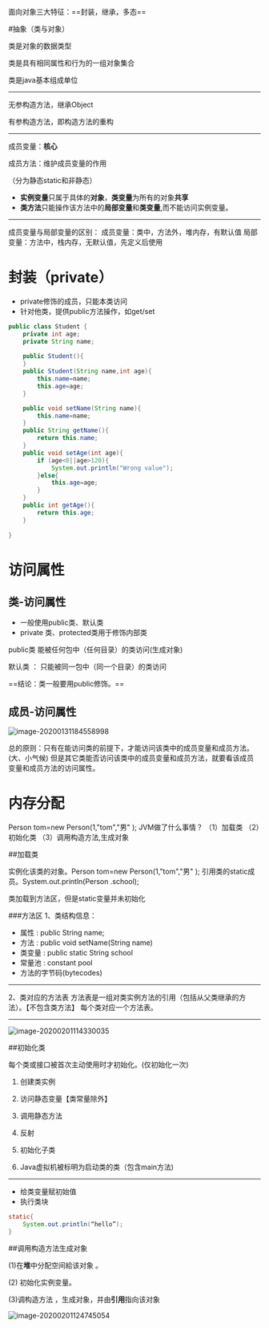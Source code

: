 面向对象三大特征：==封装，继承，多态==

#抽象（类与对象）

类是对象的数据类型

类是具有相同属性和行为的一组对象集合

类是java基本组成单位

-----------------

无参构造方法，继承Object

有参构造方法，即构造方法的重构

-----------------

成员变量：**核心**

成员方法：维护成员变量的作用

（分为静态static和非静态）

- **实例变量**只属于具体的**对象**，**类变量**为所有的对象**共享** 
- **类方法**只能操作该方法中的**局部变量**和**类变量**,而不能访问实例变量。　
---------------

成员变量与局部变量的区别：
成员变量：类中，方法外，堆内存，有默认值
局部变量：方法中，栈内存，无默认值，先定义后使用

# 封装（private）

- private修饰的成员，只能本类访问
- 针对他类，提供public方法操作，如get/set

```java
public class Student {
    private int age;
    private String name;
    
    public Student(){
    }
    public Student(String name,int age){
        this.name=name;
        this.age=age;
    }

    public void setName(String name){
        this.name=name;
    }
    public String getName(){
        return this.name;
    }
	public void setAge(int age){
        if (age<0||age>120){
            System.out.println("Wrong value");
        }else{
            this.age=age;
        }
    }
    public int getAge(){
        return this.age;
    }
    
}
```

# 访问属性

## 类-访问属性

- 一般使用public类、默认类
- private 类、protected类用于修饰内部类

public类
能被任何包中（任何目录）的类访问(生成对象)

默认类 ：
只能被同一包中（同一个目录）的类访问

==结论：类一般要用public修饰。==
## 成员-访问属性

![image-20200131184558998](C:\Users\Hery\Desktop\GitHub\java\image\image-20200131184558998.png)



总的原则：只有在能访问类的前提下，才能访问该类中的成员变量和成员方法。(大、小气候)
但是其它类能否访问该类中的成员变量和成员方法，就要看该成员变量和成员方法的访问属性。

# 内存分配

Person tom=new Person(1,"tom","男" );
JVM做了什么事情？
  （1）加载类
  （2）初始化类
  （3）调用构造方法,生成对象

##加载类

  实例化该类的对象。Person tom=new Person(1,"tom","男" );
  引用类的static成员。System.out.println(Person .school); 

类加载到方法区，但是static变量并未初始化

###方法区
1、类结构信息：
- 属性 :      public String name;
- 方法 :      public void setName(String name)
- 类变量  :  public static String school
- 常量池  :  constant pool 
- 方法的字节码(bytecodes) 

-------------------
2、类对应的方法表
方法表是一组对类实例方法的引用（包括从父类继承的方法）。【不包含类方法】
每个类对应一个方法表。 

-------------------
![image-20200201114330035](C:\Users\Hery\Desktop\GitHub\java\image\image-20200201114330035.png)

##初始化类

每个类或接口被首次主动使用时才初始化。(仅初始化一次)
1. 创建类实例

2. 访问静态变量【类常量除外】

3. 调用静态方法

4. 反射

5. 初始化子类

6. Java虚拟机被标明为启动类的类（包含main方法) 

----------

- 给类变量赋初始值
- 执行类块
```java
static{
    System.out.println(“hello”);
}
```

##调用构造方法生成对象

(1)在**堆**中分配空间給该对象 。

(2) 初始化实例变量。

(3)调构造方法 ，生成对象，并由**引用**指向该对象

![image-20200201124745054](C:\Users\Hery\Desktop\GitHub\java\image\image-20200201124745054.png)